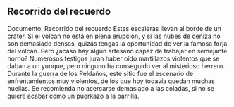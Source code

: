 ## Recorrido del recuerdo
Documento: Recorrido del recuerdo
Estas escaleras llevan al borde de un cráter. Si el volcán no está en plena erupción, y si las nubes de ceniza no son demasiado densas, quizás tengas la oportunidad de ver la famosa forja del volcán. Pero ¿acaso hay algún artesano capaz de trabajar en semejante horno? Numerosos testigos juran haber oído martillazos violentos que se daban a un yunque, pero ninguno ha conseguido ver al misterioso herrero.
Durante la guerra de los Peldaños, este sitio fue el escenario de enfrentamientos muy violentos, de los que hoy todavía quedan muchas huellas.
Se recomienda no acercarse demasiado a las coladas, si no se quiere acabar como un puerkazo a la parrilla.
